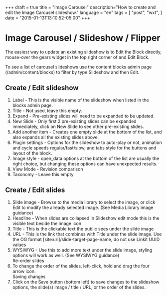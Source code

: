 +++
draft = true
title = "Image Carousel"
description="How to create and edit the Image Carousel slideshow."
language = "en"
tags = [
    "post",
    "wxt",
]
date = "2015-01-13T13:10:52-05:00"
+++

# Image Carousel / Slideshow / Flipper
The easiest way to update an existing slideshow is to Edit the Block directly, mouse-over the gears widget in the top right corner of and Edit Block.

To see a list of carousel slideshows use the content blocks admin page (/admin/content/blocks) to filter by type Slideshow and then Edit.

## Create / Edit slideshow
 
1.	Label - This is the visible name of the slideshow when listed in the blocks admin page.  
2.	Title - Not used, leave this empty.  
3.	Expand - Pre-existing slides will need to be expanded to be updated.  
4.	New Slide - Only first 2 pre-existing slides can be expanded immediately, click on New Slide to see other pre-existing slides.  
5.	Add another item - Creates one empty slide at the bottom of the list, and also expands all the existing slides above.  
6.	Plugin settings - Options for the slideshow to auto-play or not, animation and cycle speeds regular/fast/slow, and tabs style for the buttons and layout of the block.  
7.	Image style - open_data options at the bottom of the list are usually the right choice, but changing these options can have unexpected results.  
8.	View Mode - Revision comparison  
9.	Taxonomy - Leave this empty  

## Create / Edit slides  
1.	Slide image - Browse to the media library to select the image, or click Edit to modify the already selected image. (See Media Library image guidance)  
2.	Headline - When slides are collapsed in Slideshow edit mode this is the visible text beside the image icon   
3.	Title - This is the clickable text the public sees under the slide image  
4.	URL - This is the link that combines with Title under the slide image. Use the OG format [site:url]/slide-target-page-name, do not use Linkit UUID values  
5.	WYSIWYG - Use this to add more text under the slide image, styling options will work as well. (See WYSIWYG guidance)  
Re-order slides  
6.	To change the order of the slides, left-click, hold and drag the four arrow icon.    
Saving changes  
7.  Click on the Save button (bottom left) to save changes to the slideshow options, the slide(s) image / title / URL, or the order of the slides.  
